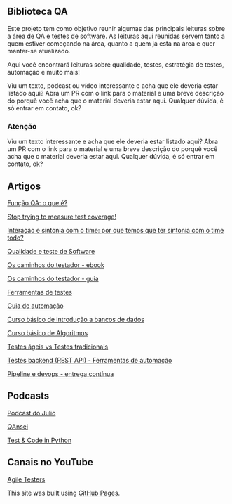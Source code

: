## Biblioteca QA

Este projeto tem como objetivo reunir algumas das principais leituras sobre a área de QA e testes de software. As leituras aqui reunidas servem tanto a quem estiver começando na área, quanto a quem já está na área e quer manter-se atualizado.

Aqui você encontrará leituras sobre qualidade, testes, estratégia de testes, automação e muito mais!

Viu um texto, podcast ou vídeo interessante e acha que ele deveria estar listado aqui? Abra um PR com o link para o material e uma breve descrição do porquê você acha que o material deveria estar aqui. Qualquer dúvida, é só entrar em contato, ok?

### Atenção

Viu um texto interessante e acha que ele deveria estar listado aqui? Abra um PR com o link para o material e uma breve descrição do porquê você acha que o material deveria estar aqui. Qualquer dúvida, é só entrar em contato, ok?


## Artigos

[Função QA: o que é?](https://www.caroli.org/o-que-faz-um-qa/)

[Stop trying to measure test coverage!](https://medium.com/assertqualityassurance/stop-trying-to-measure-test-coverage-9b2500e358cd)

[Interação e sintonia com o time: por que temos que ter sintonia com o time todo?](https://medium.com/@ronilsonribeiro/a-import%C3%A2ncia-da-intera%C3%A7%C3%A3o-entre-devs-e-qas-8ee258f8ab7d)

[Qualidade e teste de Software](https://medium.com/@MafioletiTais/qualidade-e-teste-de-software-e64c583561c)

[Os caminhos do testador - ebook](http://www.aprendendotestar.com.br/ebook)

[Os caminhos do testador - guia](http://www.aprendendotestar.com.br/guia)

[Ferramentas de testes](http://4alltests.com.br/ferramentas)

[Guia de automação](http://www.aprendendotestar.com.br/automacao)

[Curso básico de introdução a bancos de dados](https://cursos.timtec.com.br/course/introbd/intro)

[Curso básico de Algoritmos](https://www.cursoemvideo.com/curso/curso-de-algoritmo)

[Testes ágeis vs Testes tradicionais](https://www.devmedia.com.br/processo-de-teste-agil-x-tradicional/36854)

[Testes backend (REST API) - Ferramentas de automação](https://www.infoq.com/br/articles/10-ferramentas-teste-api/)

[Pipeline e devops - entrega contínua](https://www.objective.com.br/insights/devops-e-testes-automatizados/)


## Podcasts

[Podcast do Julio](https://open.spotify.com/show/5iQQ0pI1uvTT5hQo4ZoO7V?si=9d657677b2ab4a5b)

[QAnsei](https://open.spotify.com/show/6C86lhNUZ6Pf4nYROy8ciI?si=925390344cf646ad)

[Test & Code in Python](https://open.spotify.com/show/3TFuu4Eb7jGgR8cwGrQifa?si=5a9ffd3e789246bd)


## Canais no YouTube

[Agile Testers](https://www.youtube.com/c/AgileTesters)


This site was built using [GitHub Pages](https://pages.github.com/).
